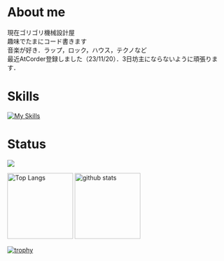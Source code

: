 # About me 
現在ゴリゴリ機械設計屋  
趣味でたまにコード書きます  
音楽が好き．ラップ，ロック，ハウス，テクノなど  
最近AtCorder登録しました（23/11/20）．3日坊主にならないように頑張ります．

#  Skills
[![My Skills](https://skillicons.dev/icons?i=cs,cpp,py&perline=3)](https://skillicons.dev)

#  Status
![](https://github-profile-summary-cards.vercel.app/api/cards/profile-details?username=emokids&theme=tokyonight)
<p align="left"> 
  <img alt="Top Langs" height="150px" src="https://github-readme-stats.vercel.app/api/top-langs/?username=emokids&layout=compact&count_private=true&show_icons=true&theme=tokyonight" />
  <img alt="github stats" height="150px" src="https://github-readme-stats.vercel.app/api?username=emokids&count_private=true&show_icons=true&show_icons=true&theme=tokyonight" />
</p>

[![trophy](https://github-profile-trophy.vercel.app/?username=emokids&theme=tokyonight&column=8)](https://github.com/ryo-ma/github-profile-trophy)

